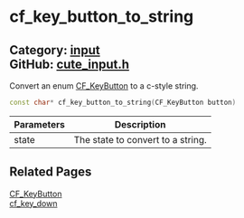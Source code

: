 [](../header.md ':include')

# cf_key_button_to_string

Category: [input](https://github.com/RandyGaul/cute_framework/blob/master/docs/api_reference?id=input)  
GitHub: [cute_input.h](https://github.com/RandyGaul/cute_framework/blob/master/include/cute_input.h)  
---

Convert an enum [CF_KeyButton](https://github.com/RandyGaul/cute_framework/blob/master/docs/input/cf_keybutton.md) to a c-style string.

```cpp
const char* cf_key_button_to_string(CF_KeyButton button)
```

Parameters | Description
--- | ---
state | The state to convert to a string.

## Related Pages

[CF_KeyButton](https://github.com/RandyGaul/cute_framework/blob/master/docs/input/cf_keybutton.md)  
[cf_key_down](https://github.com/RandyGaul/cute_framework/blob/master/docs/input/cf_key_down.md)  
